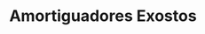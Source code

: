 ---
title: "Amortiguadores Exostos"
url: /barrios-unidos/amortiguadores-exostos/
shop: piezas de automóviles
---